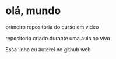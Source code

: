 # olá, mundo

primeiro repositória do curso em video

repositorio criado durante uma aula ao vivo


Essa linha eu auterei no github web
